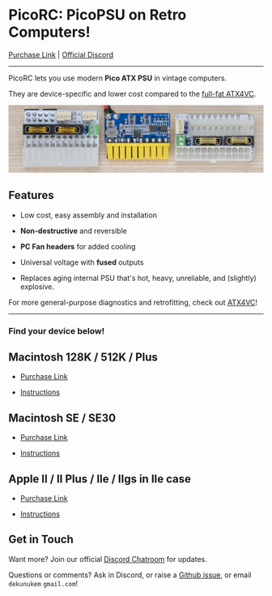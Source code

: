 # PicoRC: PicoPSU on Retro Computers!

[Purchase Link](https://www.tindie.com/stores/dekunukem/) | [Official Discord](https://discord.gg/HAuuh3pAmB)

----

PicoRC lets you use modern **Pico ATX PSU** in vintage computers.

They are device-specific and lower cost compared to the [full-fat ATX4VC](https://github.com/dekuNukem/ATX4VC).

![Alt text](photos/header.jpeg)

## Features

* Low cost, easy assembly and installation

* **Non-destructive** and reversible

* **PC Fan headers** for added cooling

* Universal voltage with **fused** outputs 

* Replaces aging internal PSU that's hot, heavy, unreliable, and (slightly) explosive.

For more general-purpose diagnostics and retrofitting, check out [ATX4VC](https://github.com/dekuNukem/ATX4VC)!

----

### Find your device below!

## Macintosh 128K / 512K / Plus

* [Purchase Link](https://www.tindie.com/products/28754/)

* [Instructions](og_mac.md)

## Macintosh SE / SE30

* [Purchase Link](https://www.tindie.com/products/29184/)

* [Instructions](mac_se_se30.md)

## Apple II / II Plus / IIe / IIgs in IIe case

* [Purchase Link](https://www.tindie.com/products/29185/)

* [Instructions](appleii.md)

## Get in Touch

Want more? Join our official [Discord Chatroom](https://discord.gg/T9uuFudg7j) for updates.

Questions or comments? Ask in Discord, or raise a [Github issue](https://github.com/dekuNukem/ATX4VC/issues), or email `dekunukem` `gmail.com`!


